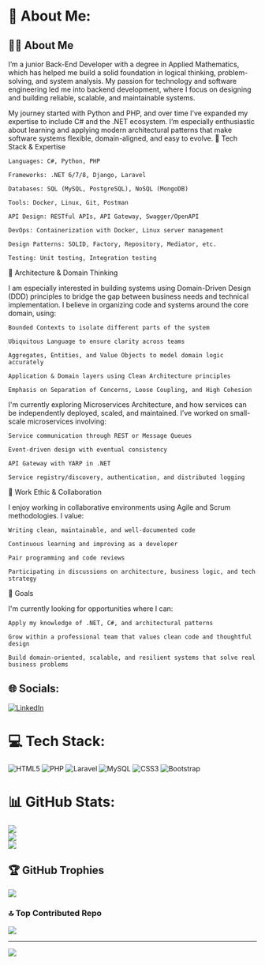# 💫 About Me:
## 👨‍💻 About Me

I’m a junior Back-End Developer with a degree in Applied Mathematics, which has helped me build a solid foundation in logical thinking, problem-solving, and system analysis. My passion for technology and software engineering led me into backend development, where I focus on designing and building reliable, scalable, and maintainable systems.

My journey started with Python and PHP, and over time I’ve expanded my expertise to include C# and the .NET ecosystem. I’m especially enthusiastic about learning and applying modern architectural patterns that make software systems flexible, domain-aligned, and easy to evolve.
🔧 Tech Stack & Expertise

    Languages: C#, Python, PHP

    Frameworks: .NET 6/7/8, Django, Laravel

    Databases: SQL (MySQL, PostgreSQL), NoSQL (MongoDB)

    Tools: Docker, Linux, Git, Postman

    API Design: RESTful APIs, API Gateway, Swagger/OpenAPI

    DevOps: Containerization with Docker, Linux server management

    Design Patterns: SOLID, Factory, Repository, Mediator, etc.

    Testing: Unit testing, Integration testing

🧠 Architecture & Domain Thinking

I am especially interested in building systems using Domain-Driven Design (DDD) principles to bridge the gap between business needs and technical implementation. I believe in organizing code and systems around the core domain, using:

    Bounded Contexts to isolate different parts of the system

    Ubiquitous Language to ensure clarity across teams

    Aggregates, Entities, and Value Objects to model domain logic accurately

    Application & Domain layers using Clean Architecture principles

    Emphasis on Separation of Concerns, Loose Coupling, and High Cohesion

I'm currently exploring Microservices Architecture, and how services can be independently deployed, scaled, and maintained. I’ve worked on small-scale microservices involving:

    Service communication through REST or Message Queues

    Event-driven design with eventual consistency

    API Gateway with YARP in .NET

    Service registry/discovery, authentication, and distributed logging

🤝 Work Ethic & Collaboration

I enjoy working in collaborative environments using Agile and Scrum methodologies. I value:

    Writing clean, maintainable, and well-documented code

    Continuous learning and improving as a developer

    Pair programming and code reviews

    Participating in discussions on architecture, business logic, and tech strategy

🚀 Goals

I'm currently looking for opportunities where I can:

    Apply my knowledge of .NET, C#, and architectural patterns

    Grow within a professional team that values clean code and thoughtful design

    Build domain-oriented, scalable, and resilient systems that solve real business problems

## 🌐 Socials:
[![LinkedIn](https://img.shields.io/badge/LinkedIn-%230077B5.svg?logo=linkedin&logoColor=white)](https://www.linkedin.com/in/parham-mahmoodi-8947b829a?utm_source=share&utm_campaign=share_via&utm_content=profile&utm_medium=ios_app) 

# 💻 Tech Stack:
![HTML5](https://img.shields.io/badge/html5-%23E34F26.svg?style=for-the-badge&logo=html5&logoColor=white) ![PHP](https://img.shields.io/badge/php-%23777BB4.svg?style=for-the-badge&logo=php&logoColor=white) ![Laravel](https://img.shields.io/badge/laravel-%23FF2D20.svg?style=for-the-badge&logo=laravel&logoColor=white) ![MySQL](https://img.shields.io/badge/mysql-4479A1.svg?style=for-the-badge&logo=mysql&logoColor=white) ![CSS3](https://img.shields.io/badge/css3-%231572B6.svg?style=for-the-badge&logo=css3&logoColor=white) ![Bootstrap](https://img.shields.io/badge/bootstrap-%238511FA.svg?style=for-the-badge&logo=bootstrap&logoColor=white)
# 📊 GitHub Stats:
![](https://github-readme-stats.vercel.app/api?username=amirhesam1998&theme=dracula&hide_border=false&include_all_commits=false&count_private=false)<br/>
![](https://github-readme-streak-stats.herokuapp.com/?user=amirhesam1998&theme=dracula&hide_border=false)<br/>
![](https://github-readme-stats.vercel.app/api/top-langs/?username=amirhesam1998&theme=dracula&hide_border=false&include_all_commits=false&count_private=false&layout=compact)

## 🏆 GitHub Trophies
![](https://github-profile-trophy.vercel.app/?username=amirhesam1998&theme=dracula&no-frame=true&no-bg=true&margin-w=4)

### 🔝 Top Contributed Repo
![](https://github-contributor-stats.vercel.app/api?username=amirhesam1998&limit=5&theme=dracula&combine_all_yearly_contributions=true)

---
[![](https://visitcount.itsvg.in/api?id=amirhesam1998&icon=5&color=4)](https://visitcount.itsvg.in)

<!-- Proudly created with GPRM ( https://gprm.itsvg.in ) -->
